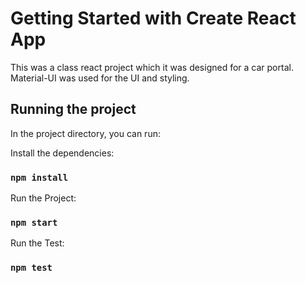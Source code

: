 # Getting Started with Create React App

This was a class react project which it was designed for a car portal. Material-UI was used for the UI and styling.

## Running the project

In the project directory, you can run:

Install the dependencies:

### `npm install`

Run the Project:

### `npm start`

Run the Test:

### `npm test`
